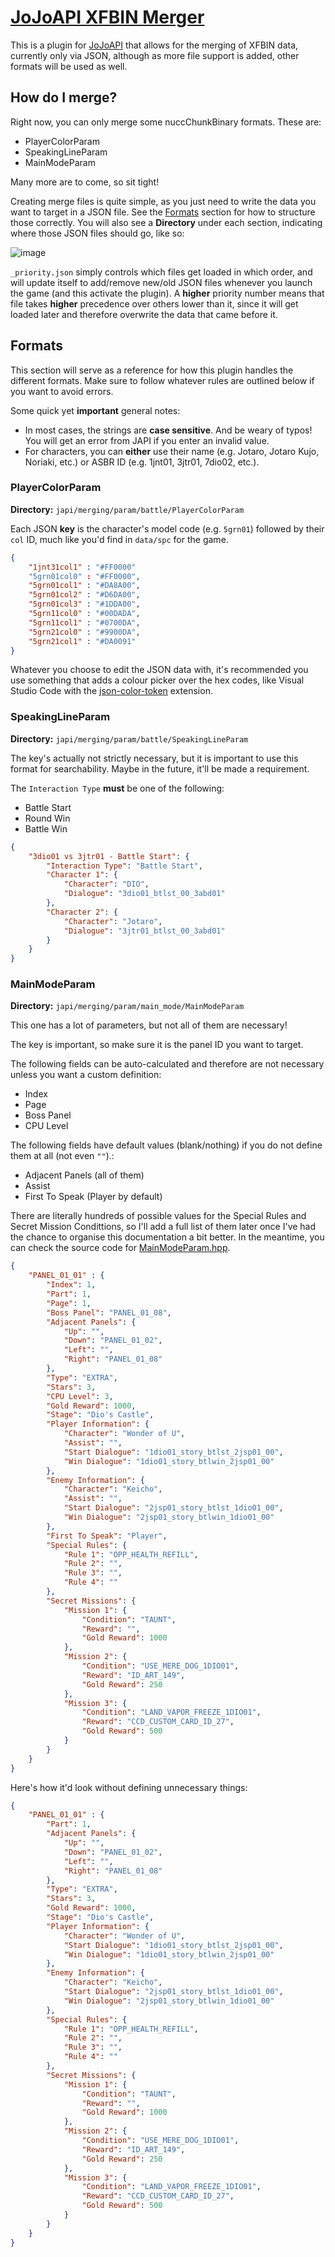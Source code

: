 
# [JoJoAPI XFBIN Merger](https://github.com/KojoBailey/JAPI-XFBIN-Merger/)
This is a plugin for [JoJoAPI](https://jojomodding.miraheze.org/wiki/JoJoAPI) that allows for the merging of XFBIN data, currently only via JSON, although as more file support is added, other formats will be used as well.

## How do I merge?
Right now, you can only merge some nuccChunkBinary formats. These are:
- PlayerColorParam
- SpeakingLineParam
- MainModeParam

Many more are to come, so sit tight!

Creating merge files is quite simple, as you just need to write the data you want to target in a JSON file. See the [Formats](#Formats) section for how to structure those correctly. You will also see a **Directory** under each section, indicating where those JSON files should go, like so:

![image](https://github.com/user-attachments/assets/00d952f8-2ade-483b-845d-b25019c071c8)

`_priority.json` simply controls which files get loaded in which order, and will update itself to add/remove new/old JSON files whenever you launch the game (and this activate the plugin). A **higher** priority number means that file takes **higher** precedence over others lower than it, since it will get loaded later and therefore overwrite the data that came before it.

## Formats
This section will serve as a reference for how this plugin handles the different formats. Make sure to follow whatever rules are outlined below if you want to avoid errors.

Some quick yet **important** general notes:
- In most cases, the strings are **case sensitive**. And be weary of typos! You will get an error from JAPI if you enter an invalid value.
- For characters, you can **either** use their name (e.g. Jotaro, Jotaro Kujo, Noriaki, etc.) or ASBR ID (e.g. 1jnt01, 3jtr01, 7dio02, etc.).

### PlayerColorParam
**Directory:** `japi/merging/param/battle/PlayerColorParam`

Each JSON **key** is the character's model code (e.g. `5grn01`) followed by their `col` ID, much like you'd find in `data/spc` for the game.

```json
{
    "1jnt31col1" : "#FF0000"
    "5grn01col0" : "#FF0000",
    "5grn01col1" : "#DA8A00",
    "5grn01col2" : "#D6DA00",
    "5grn01col3" : "#1DDA00",
    "5grn11col0" : "#00DADA",
    "5grn11col1" : "#0700DA",
    "5grn21col0" : "#9900DA",
    "5grn21col1" : "#DA0091"
}
```

Whatever you choose to edit the JSON data with, it's recommended you use something that adds a colour picker over the hex codes, like Visual Studio Code with the [json-color-token](https://marketplace.visualstudio.com/items?itemName=yechunan.json-color-token) extension.

### SpeakingLineParam
**Directory:** `japi/merging/param/battle/SpeakingLineParam`

The key's actually not strictly necessary, but it is important to use this format for searchability. Maybe in the future, it'll be made a requirement.

The `Interaction Type` **must** be one of the following:
- Battle Start
- Round Win
- Battle Win

```json
{
    "3dio01 vs 3jtr01 - Battle Start": {
        "Interaction Type": "Battle Start",
        "Character 1": {
            "Character": "DIO",
            "Dialogue": "3dio01_btlst_00_3abd01"
        },
        "Character 2": {
            "Character": "Jotaro",
            "Dialogue": "3jtr01_btlst_00_3abd01"
        }
    }
}
```

### MainModeParam
**Directory:** `japi/merging/param/main_mode/MainModeParam`

This one has a lot of parameters, but not all of them are necessary!

The key is important, so make sure it is the panel ID you want to target.

The following fields can be auto-calculated and therefore are not necessary unless you want a custom definition:
- Index
- Page
- Boss Panel
- CPU Level

The following fields have default values (blank/nothing) if you do not define them at all (not even `""`).:
- Adjacent Panels (all of them)
- Assist
- First To Speak (Player by default)

There are literally hundreds of possible values for the Special Rules and Secret Mission Condittions, so I'll add a full list of them later once I've had the chance to organise this documentation a bit better. In the meantime, you can check the source code for [MainModeParam.hpp](https://github.com/KojoBailey/nucc-cpp-library/blob/main/include/nucc/chunks/binary/asbr/MainModeParam.hpp).

```json
{
    "PANEL_01_01" : {
        "Index": 1,
        "Part": 1,
        "Page": 1,
        "Boss Panel": "PANEL_01_08",
        "Adjacent Panels": {
            "Up": "",
            "Down": "PANEL_01_02",
            "Left": "",
            "Right": "PANEL_01_08"
        },
        "Type": "EXTRA",
        "Stars": 3,
        "CPU Level": 3,
        "Gold Reward": 1000,
        "Stage": "Dio's Castle",
        "Player Information": {
            "Character": "Wonder of U",
            "Assist": "",
            "Start Dialogue": "1dio01_story_btlst_2jsp01_00",
            "Win Dialogue": "1dio01_story_btlwin_2jsp01_00" 
        },
        "Enemy Information": {
            "Character": "Keicho",
            "Assist": "",
            "Start Dialogue": "2jsp01_story_btlst_1dio01_00",
            "Win Dialogue": "2jsp01_story_btlwin_1dio01_00" 
        },
        "First To Speak": "Player",
        "Special Rules": {
            "Rule 1": "OPP_HEALTH_REFILL",
            "Rule 2": "",
            "Rule 3": "",
            "Rule 4": ""
        },
        "Secret Missions": {
            "Mission 1": {
                "Condition": "TAUNT",
                "Reward": "",
                "Gold Reward": 1000
            },
            "Mission 2": {
                "Condition": "USE_MERE_DOG_1DIO01",
                "Reward": "ID_ART_149",
                "Gold Reward": 250
            },
            "Mission 3": {
                "Condition": "LAND_VAPOR_FREEZE_1DIO01",
                "Reward": "CCD_CUSTOM_CARD_ID_27",
                "Gold Reward": 500
            }
        }
    }
}
```

Here's how it'd look without defining unnecessary things:

```json
{
    "PANEL_01_01" : {
        "Part": 1,
        "Adjacent Panels": {
            "Up": "",
            "Down": "PANEL_01_02",
            "Left": "",
            "Right": "PANEL_01_08"
        },
        "Type": "EXTRA",
        "Stars": 3,
        "Gold Reward": 1000,
        "Stage": "Dio's Castle",
        "Player Information": {
            "Character": "Wonder of U",
            "Start Dialogue": "1dio01_story_btlst_2jsp01_00",
            "Win Dialogue": "1dio01_story_btlwin_2jsp01_00" 
        },
        "Enemy Information": {
            "Character": "Keicho",
            "Start Dialogue": "2jsp01_story_btlst_1dio01_00",
            "Win Dialogue": "2jsp01_story_btlwin_1dio01_00" 
        },
        "Special Rules": {
            "Rule 1": "OPP_HEALTH_REFILL",
            "Rule 2": "",
            "Rule 3": "",
            "Rule 4": ""
        },
        "Secret Missions": {
            "Mission 1": {
                "Condition": "TAUNT",
                "Reward": "",
                "Gold Reward": 1000
            },
            "Mission 2": {
                "Condition": "USE_MERE_DOG_1DIO01",
                "Reward": "ID_ART_149",
                "Gold Reward": 250
            },
            "Mission 3": {
                "Condition": "LAND_VAPOR_FREEZE_1DIO01",
                "Reward": "CCD_CUSTOM_CARD_ID_27",
                "Gold Reward": 500
            }
        }
    }
}
```
